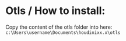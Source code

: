 # Otls / How to install:
Copy the content of the otls folder into here: `c:\Users\username\Documents\houdinixx.x\otls`
